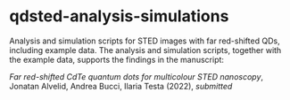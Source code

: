 # qdsted-analysis-simulations
 Analysis and simulation scripts for STED images with far red-shifted QDs, including example data.
 The analysis and simulation scripts, together with the example data, supports the findings in the manuscript:
 
 *Far red-shifted CdTe quantum dots for multicolour STED nanoscopy*, Jonatan Alvelid, Andrea Bucci, Ilaria Testa (2022), *submitted*
